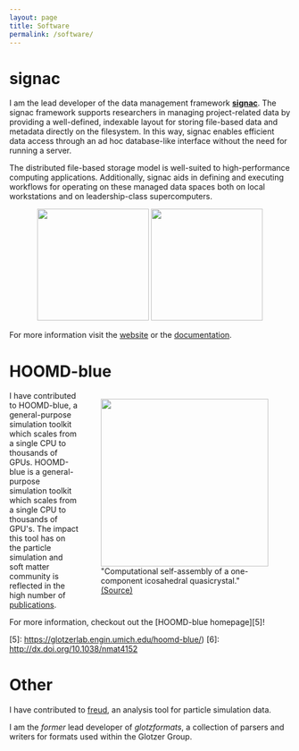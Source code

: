 ```yaml
---
layout: page
title: Software
permalink: /software/
---
```


<h1><b>signac</b></h1>

I am the lead developer of the data management framework [**signac**][1].
The signac framework supports researchers in managing project-related data by providing a well-defined, indexable layout for storing file-based data and metadata directly on the filesystem.
In this way, signac enables efficient data access through an ad hoc database-like interface without the need for running a server.

The distributed file-based storage model is well-suited to high-performance computing applications.
Additionally, signac aids in defining and executing workflows for operating on these managed data spaces both on local workstations and on leadership-class supercomputers.

<p align="center">
<img src="{{ site.url }}/assets/signac-logo.png" height="200">
<img src="{{ site.url }}//assets/overview-core+flow.png" height="200">
</p>

For more information visit the [website][1] or the [documentation][2].

[1]: https://signac.io
[2]: https://docs.signac.io

# HOOMD-blue

<figure style="float:right;display:table;">
  <img src="{{ site.url }}/assets/nmat4152-f1.jpg" width="300">
  <figcaption style="display:table-caption;caption-side:bottom;">"Computational self-assembly of a one-component icosahedral quasicrystal." <a href="http://dx.doi.org/10.1038/nmat4152">(Source)</a></figcaption>
</figure>

I have contributed to HOOMD-blue, a general-purpose simulation toolkit which scales from a single CPU to thousands of GPUs.
HOOMD-blue is a general-purpose simulation toolkit which scales from a single CPU to thousands of GPU's.
The impact this tool has on the particle simulation and soft matter community is reflected in the high number of [publications][4].


For more information, checkout out the [HOOMD-blue homepage][5]!

[4]: https://glotzerlab.engin.umich.edu/hoomd-blue/publications.html
[5]: https://glotzerlab.engin.umich.edu/hoomd-blue/)
[6]: http://dx.doi.org/10.1038/nmat4152

# Other

I have contributed to [freud](https://freud.readthedocs.io/en/latest/), an analysis tool for particle simulation data.

I am the *former* lead developer of *glotzformats*, a collection of parsers and writers for formats used within the Glotzer Group.

